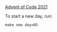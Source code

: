 [Advent of Code 2021](https://adventofcode.com/2021)

To start a new day, run:

```
make new day=05
```
